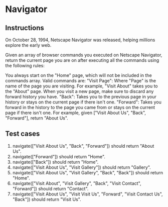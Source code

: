 # Navigator

## Instructions

On October 28, 1994, Netscape Navigator was released, helping millions explore the early web.

Given an array of browser commands you executed on Netscape Navigator, return the current page you are on after executing all the commands using the following rules:

You always start on the "Home" page, which will not be included in the commands array.
Valid commands are:
"Visit Page": Where "Page" is the name of the page you are visiting. For example, "Visit About" takes you to the "About" page. When you visit a new page, make sure to discard any forward history you have.
"Back": Takes you to the previous page in your history or stays on the current page if there isn't one.
"Forward": Takes you forward in the history to the page you came from or stays on the current page if there isn't one.
For example, given ["Visit About Us", "Back", "Forward"], return "About Us".

## Test cases

1. navigate(["Visit About Us", "Back", "Forward"]) should return "About Us".
2. navigate(["Forward"]) should return "Home".
3. navigate(["Back"]) should return "Home".
4. navigate(["Visit About Us", "Visit Gallery"]) should return "Gallery".
5. navigate(["Visit About Us", "Visit Gallery", "Back", "Back"]) should return "Home".
6. navigate(["Visit About", "Visit Gallery", "Back", "Visit Contact", "Forward"]) should return "Contact".
7. navigate(["Visit About Us", "Visit Visit Us", "Forward", "Visit Contact Us", "Back"]) should return "Visit Us".
